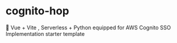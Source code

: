 # cognito-hop
🐇 Vue + Vite ,  Serverless + Python equipped for AWS Cognito SSO Implementation starter template 
